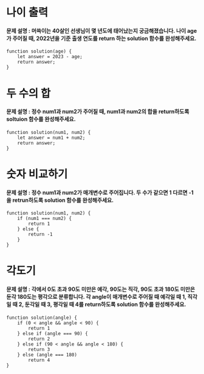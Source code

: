 # 나이 출력
#### 문제 설명 : 머쓱이는 40살인 선생님이 몇 년도에 태어났는지 궁금해졌습니다. 나이 age가 주어질 때, 2022년을 기준 출생 연도를 return 하는 solution 함수를 완성해주세요.
```
function solution(age) {
    let answer = 2023 - age;
    return answer;
}
```
# 두 수의 합
#### 문제 설명 : 정수 num1과 num2가 주어질 때, num1과 num2의 합을 return하도록 soltuion 함수를 완성해주세요.
```
function solution(num1, num2) {
    let answer = num1 + num2;
    return answer;
}
```
# 숫자 비교하기
#### 문제 설명 : 정수 num1과 num2가 매개변수로 주어집니다. 두 수가 같으면 1 다르면 -1을 retrun하도록 solution 함수를 완성해주세요.
```
function solution(num1, num2) {
    if (num1 === num2) {
        return 1
    } else {
        return -1
    }
}
```
# 각도기
#### 문제 설명 : 각에서 0도 초과 90도 미만은 예각, 90도는 직각, 90도 초과 180도 미만은 둔각 180도는 평각으로 분류합니다. 각 angle이 매개변수로 주어질 때 예각일 때 1, 직각일 때 2, 둔각일 때 3, 평각일 때 4를 return하도록 solution 함수를 완성해주세요.
```
function solution(angle) {
    if (0 < angle && angle < 90) {
        return 1
    } else if (angle === 90) {
        return 2
    } else if (90 < angle && angle < 180) {
        return 3
    } else (angle === 180)
        return 4
}
``` 
